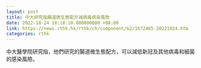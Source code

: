 ```yaml
---
layout: post
title: 中大研究指腸道微生態配方減病毒感染風險
date: 2022-10-24 18:18:10.000000000 +08:00
link: https://news.rthk.hk/rthk/ch/component/k2/1672465-20221024.htm
categories: rthk
---
```


中大醫學院研究指，他們研究的腸道微生態配方，可以減低新冠及其他病毒和細菌的感染風險。
